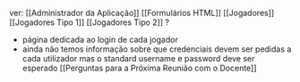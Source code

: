 ver:
	[[Administrador da Aplicação]]
	[[Formulários HTML]]
	[[Jogadores]]
	[[Jogadores Tipo 1]]
	[[Jogadores Tipo 2]] ?

- página dedicada ao login de cada jogador
- ainda não temos informação sobre que credenciais devem ser pedidas a cada utilizador mas o standard username e password deve ser esperado [[Perguntas para a Próxima Reunião com o Docente]]
